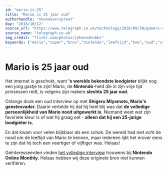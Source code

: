 ```yaml
---
id: "mario-is-25"
title: "Mario is 25 jaar oud"
authorhandle: "shannaverspreet"
day: "2016/10/12"
source_url: "https://www.telegraph.co.uk/technology/2016/09/30/gamers-stunned-after-learning-how-old-mario-is-supposed-to-be/"
source_name: "telegraph.co.uk"
img_credit: "flickr.com/photos/johannahobbs"
keywords: ["mario","super","bros","nintendo","leeftijd","hoe","oud","vijfentwintig","vijf","twintig","25","loodgieter"]
---
```

# Mario is 25 jaar oud
Het internet is geschokt, want **'s werelds bekendste loodgieter** blijkt nog een jong gastje te zijn! Mario, de **Nintendo**-held die in zijn vrije tijd prinsessen redt, is volgens zijn makers **slechts 25 jaar oud.**

Onlangs dook een oud interview op met **Shigeru Miyamoto, Mario's geestesvader.** Daarin vertelde hij dat hij heel blij was dat **de volledige persoonlijkheid van Mario nooit uitgewerkt is.** Niemand weet wat zijn favoriete kleur is of wat hij graag eet - **alleen dat hij een 25-jarige loodgieter is.**

En dat kwam voor velen blijkbaar als een schok. De wereld had niet _echt_ de nood om de leeftijd van Mario te kennen, maar iedereen lijkt het erover eens te zijn dat hij toch een veertiger of vijftiger was. Helaas!

Geïnteresseerden vinden <a href='https://www.nintendo.co.jp/nom/0510/interv/' target='_blank'>het volledige interview</a> trouwens bij **Nintendo Online Monthly.** Helaas hebben wij deze originele bron niet kunnen verifiëren.